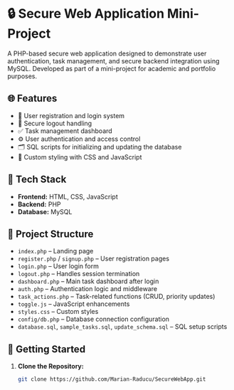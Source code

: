# 🔒 Secure Web Application Mini-Project

A PHP-based secure web application designed to demonstrate user authentication, task management, and secure backend integration using MySQL. Developed as part of a mini-project for academic and portfolio purposes.

## 🌐 Features

- 🔐 User registration and login system
- 🚪 Secure logout handling
- ✅ Task management dashboard
- ⚙️ User authentication and access control
- 🗂️ SQL scripts for initializing and updating the database
- 🎨 Custom styling with CSS and JavaScript

## 🧰 Tech Stack

- **Frontend:** HTML, CSS, JavaScript
- **Backend:** PHP
- **Database:** MySQL

## 📂 Project Structure

- `index.php` – Landing page
- `register.php` / `signup.php` – User registration pages
- `login.php` – User login form
- `logout.php` – Handles session termination
- `dashboard.php` – Main task dashboard after login
- `auth.php` – Authentication logic and middleware
- `task_actions.php` – Task-related functions (CRUD, priority updates)
- `toggle.js` – JavaScript enhancements
- `styles.css` – Custom styles
- `config/db.php` – Database connection configuration
- `database.sql`, `sample_tasks.sql`, `update_schema.sql` – SQL setup scripts

## 🚀 Getting Started

1. **Clone the Repository:**
   ```bash
   git clone https://github.com/Marian-Raducu/SecureWebApp.git
